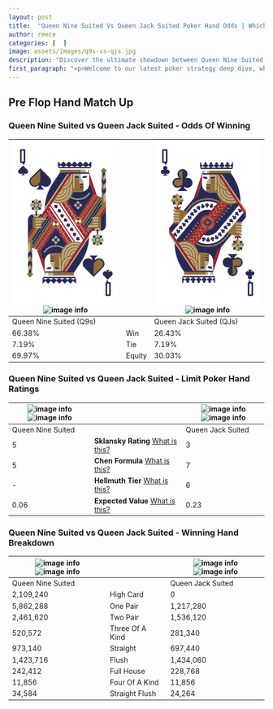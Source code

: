 ```yaml
---
layout: post
title:  "Queen Nine Suited Vs Queen Jack Suited Poker Hand Odds | Which Is The Better Hand In Poker? A Complete Guide"
author: reece
categories: [  ]
image: assets/images/q9s-vs-qjs.jpg
description: "Discover the ultimate showdown between Queen Nine Suited and Queen Jack Suited in poker! Uncover the odds, strategies, and scenarios where one hand triumphs over the other. Get ready to up your poker game with this thrilling analysis."
first_paragraph: "<p>Welcome to our latest poker strategy deep dive, where we're pitting two distinct hands against each other in a high-stakes showdown: Queen Nine Suited vs Queen Jack Suited.</p><p>In the dynamic world of poker, every decision counts, and knowing which hand holds the upper hand is key to your success at the table.</p><p>In this article, we'll dissect these two hands, explore the scenarios where one dominates the other, and equip you with the knowledge to make strategic choices that can tip the odds in your favor.</p><p>Get ready to unravel the intriguing dynamics of these poker hands and elevate your game to new heights.</p>"
---
```




[comment]: # (sp0)

## Pre Flop Hand Match Up

<div class="table hand-ratings" markdown="1"> 



### Queen Nine Suited vs Queen Jack Suited - Odds Of Winning


    
| ![image info](assets/images/hand1/q.png) ![image info](assets/images/hand1/9s.png) |  | ![image info](assets/images/hand2/q.png) ![image info](assets/images/hand2/js.png) |
| -------- | -------- | -------- |
| Queen Nine Suited (Q9s) |  | Queen Jack Suited (QJs) |
| 66.38% | Win | 26.43% |
| 7.19% | Tie | 7.19% |
| 69.97% | Equity | 30.03% |




[comment]: # (sp1)



### Queen Nine Suited vs Queen Jack Suited - Limit Poker Hand Ratings


    
| ![image info](https://www.riverpairs.com/assets/images/hand1/q.png) ![image info](https://www.riverpairs.com/assets/images/hand1/9s.png) |  | ![image info](https://www.riverpairs.com/assets/images/hand2/q.png) ![image info](https://www.riverpairs.com/assets/images/hand2/js.png) |
| -------- | -------- | -------- |
| Queen Nine Suited |  | Queen Jack Suited |
| 5 | **Sklansky Rating** [What is this?](/sklansky-rating-explained) | 3 |
| 5 | **Chen Formula** [What is this?](/chen-formula-explained) | 7 |
| - | **Hellmuth Tier** [What is this?](/Hellmuth-tier-explained) | 6 |
| 0.06 | **Expected Value** [What is this?](/expected-value-explained) | 0.23 |




[comment]: # (sp2)



### Queen Nine Suited vs Queen Jack Suited - Winning Hand Breakdown


    
| ![image info](https://www.riverpairs.com/assets/images/hand1/q.png) ![image info](https://www.riverpairs.com/assets/images/hand1/9s.png) |  | ![image info](https://www.riverpairs.com/assets/images/hand2/q.png) ![image info](https://www.riverpairs.com/assets/images/hand2/js.png) |
| -------- | -------- | -------- |
| Queen Nine Suited |  | Queen Jack Suited |
| 2,109,240 | High Card | 0 |
| 5,862,288 | One Pair | 1,217,280 |
| 2,461,620 | Two Pair | 1,536,120 |
| 520,572 | Three Of A Kind | 281,340 |
| 973,140 | Straight | 697,440 |
| 1,423,716 | Flush | 1,434,060 |
| 242,412 | Full House | 228,768 |
| 11,856 | Four Of A Kind | 11,856 |
| 34,584 | Straight Flush | 24,264 |




[comment]: # (sp3)



</div>

[comment]: # (sp4)



[comment]: # (sp5)

